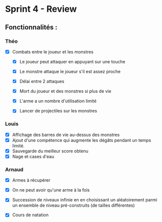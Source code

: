 # Sprint 4 - Review

## Fonctionnalités :

### Théo

- [x] Combats entre le joueur et les monstres
  - [x] Le joueur peut attaquer en appuyant sur une touche
  - [x] Le monstre attaque le joueur s'il est assez proche
  - [x] Délai entre 2 attaques
  - [x] Mort du joueur et des monstres si plus de vie
  - [x] L'arme a un nombre d'utilisation limité
  - [x] Lancer de projectiles sur les monstres


### Louis

- [x] Affichage des barres de vie au-dessus des monstres
- [x] Ajout d'une compétence qui augmente les dégâts pendant un temps limité.
- [x] Sauvegarde du meilleur score obtenu
- [x] Nage et cases d'eau

### Arnaud

- [x] Armes à récupérer
- [x] On ne peut avoir qu'une arme à la fois
- [x] Succession de niveaux infinie en en choisissant un aléatoirement parmi un ensemble de niveau pré-construits (de tailles différentes)
- [x] Cours de natation

